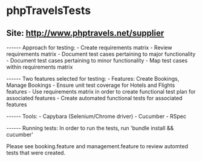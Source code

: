 # phpTravelsTests

## Site: http://www.phptravels.net/supplier

------ Approach for testing:
    - Create requirements matrix
    - Review requirements matrix
    - Document test cases pertaining to major functionality
    - Document test cases pertaining to minor functionality
    - Map test cases within requirements matrix

------ Two features selected for testing:
    - Features: Create Bookings, Manage Bookings
    - Ensure unit test coverage for Hotels and Flights features
    - Use requirements matrix in order to create functional test plan for associated features
    - Create automated functional tests for associated features

------ Tools:
    - Capybara (Selenium/Chrome driver)
    - Cucumber
    - RSpec

------ Running tests:
In order to run the tests, run
'bundle install && cucumber'

Please see booking.feature and management.feature to review automted tests that were created.

<!--
Summarize   your   approach   for   testing   the   website   to   ensure   coverage.
Approach for test coverage:
    - Create requirements matrix
    - Review requirements matrix
    - Document test cases pertaining to major functionality
    - Document test cases pertaining to minor functionality
    - Map test cases within requirements matrix

- Select   two   features   on   the   website   and   create   a   Test   Strategy.
    Site: Supplier Dashboard
    Features: Create Bookings, Manage Bookings
    - Ensure unit test coverage for Hotels and Flights features
    - Use requirements matrix in order to create functional test plan for associated features
    - Create automated functional tests for associated features

    Tools:
        - Capybara
        - Cucumber
        - Selenium (Chrome driver)
        - RSpec
    
    Hotels:
        - Ensure that reserving a hotel with a valid location results in 


    Positive, negative for both


- Using   the   Test   Strategy   which   you   created   in   above   step,   generate   some  high-level
automated   test   cases. 
-->